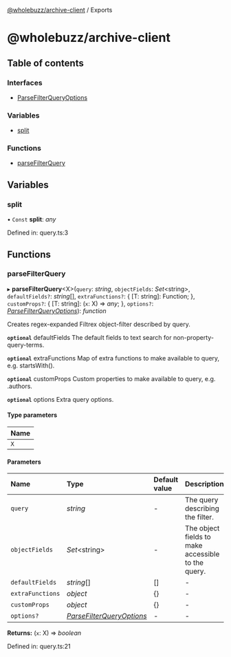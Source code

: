 [@wholebuzz/archive-client](README.md) / Exports

# @wholebuzz/archive-client

## Table of contents

### Interfaces

- [ParseFilterQueryOptions](interfaces/parsefilterqueryoptions.md)

### Variables

- [split](modules.md#split)

### Functions

- [parseFilterQuery](modules.md#parsefilterquery)

## Variables

### split

• `Const` **split**: *any*

Defined in: query.ts:3

## Functions

### parseFilterQuery

▸ **parseFilterQuery**<X\>(`query`: *string*, `objectFields`: *Set*<string\>, `defaultFields?`: *string*[], `extraFunctions?`: { [T: string]: Function;  }, `customProps?`: { [T: string]: (`x`: X) => *any*;  }, `options?`: [*ParseFilterQueryOptions*](interfaces/parsefilterqueryoptions.md)): *function*

Creates regex-expanded Filtrex object-filter described by query.

**`optional`** defaultFields The default fields to text search for non-property-query-terms.

**`optional`** extraFunctions Map of extra functions to make available to query, e.g. startsWith().

**`optional`** customProps Custom properties to make available to query, e.g. .authors.

**`optional`** options Extra query options.

#### Type parameters

| Name |
| :------ |
| `X` |

#### Parameters

| Name | Type | Default value | Description |
| :------ | :------ | :------ | :------ |
| `query` | *string* | - | The query describing the filter. |
| `objectFields` | *Set*<string\> | - | The object fields to make accessible to the query. |
| `defaultFields` | *string*[] | [] | - |
| `extraFunctions` | *object* | {} | - |
| `customProps` | *object* | {} | - |
| `options?` | [*ParseFilterQueryOptions*](interfaces/parsefilterqueryoptions.md) | - | - |

**Returns:** (`x`: X) => *boolean*

Defined in: query.ts:21
